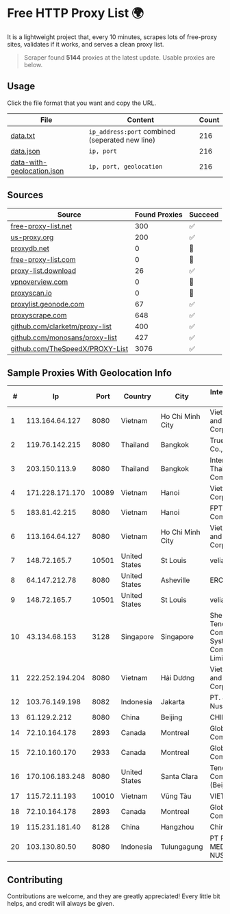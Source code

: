 
# Free HTTP Proxy List 🌍

It is a lightweight project that, every 10 minutes, scrapes lots of free-proxy sites, validates if it works, and serves a clean proxy list.


> Scraper found **5144** proxies at the latest update. Usable proxies are below.

## Usage

Click the file format that you want and copy the URL.


|File|Content|Count|
|----|-------|-----|
|[data.txt](https://raw.githubusercontent.com/themiralay/Proxy-List-World/master/data.txt)|`ip_address:port` combined (seperated new line)|216|
|[data.json](https://raw.githubusercontent.com/themiralay/Proxy-List-World/master/data.json)|`ip, port`|216|
|[data-with-geolocation.json](https://raw.githubusercontent.com/themiralay/Proxy-List-World/master/data-with-geolocation.json)|`ip, port, geolocation`|216|

## Sources

|Source|Found Proxies|Succeed|
|------|-------------|-------|
|[free-proxy-list.net](https://free-proxy-list.net)|300|✅|
|[us-proxy.org](https://www.us-proxy.org)|200|✅|
|[proxydb.net](http://proxydb.net)|0|🚫|
|[free-proxy-list.com](https://free-proxy-list.com/?page=&port=&type%5B%5D=http&type%5B%5D=https&up_time=0&search=Search)|0|🚫|
|[proxy-list.download](https://www.proxy-list.download/HTTP)|26|✅|
|[vpnoverview.com](https://vpnoverview.com/privacy/anonymous-browsing/free-proxy-servers)|0|🚫|
|[proxyscan.io](https://www.proxyscan.io)|0|🚫|
|[proxylist.geonode.com](https://proxylist.geonode.com/api/proxy-list?limit=300&page=1&sort_by=lastChecked&sort_type=desc&protocols=http,https)|67|✅|
|[proxyscrape.com](https://api.proxyscrape.com/v2/?request=displayproxies&protocol=http&timeout=10000&country=all&ssl=all&anonymity=all)|648|✅|
|[github.com/clarketm/proxy-list](https://raw.githubusercontent.com/clarketm/proxy-list/master/proxy-list-raw.txt)|400|✅|
|[github.com/monosans/proxy-list](https://raw.githubusercontent.com/monosans/proxy-list/main/proxies/http.txt)|427|✅|
|[github.com/TheSpeedX/PROXY-List](https://raw.githubusercontent.com/TheSpeedX/PROXY-List/master/http.txt)|3076|✅|


## Sample Proxies With Geolocation Info

|#|Ip|Port|Country|City|Internet Service Provider|
|-|--|----|-------|----|-------------------------|
|1|113.164.64.127|8080|Vietnam|Ho Chi Minh City|VietNam Post and Telecom Corporation|
|2|119.76.142.215|8080|Thailand|Bangkok|True Internet Co., Ltd.|
|3|203.150.113.9|8080|Thailand|Bangkok|Internet Thailand Company Ltd.|
|4|171.228.171.170|10089|Vietnam|Hanoi|Viettel Corporation|
|5|183.81.42.215|8080|Vietnam|Hanoi|FPT Telecom Company|
|6|113.164.64.127|8080|Vietnam|Ho Chi Minh City|VietNam Post and Telecom Corporation|
|7|148.72.165.7|10501|United States|St Louis|velia.net|
|8|64.147.212.78|8080|United States|Asheville|ERC Broadband|
|9|148.72.165.7|10501|United States|St Louis|velia.net|
|10|43.134.68.153|3128|Singapore|Singapore|Shenzhen Tencent Computer Systems Company Limited|
|11|222.252.194.204|8080|Vietnam|Hải Dương|VietNam Post and Telecom Corporation|
|12|103.76.149.198|8082|Indonesia|Jakarta|PT. Java Digital Nusantara|
|13|61.129.2.212|8080|China|Beijing|CHINANET|
|14|72.10.164.178|2893|Canada|Montreal|GloboTech Communications|
|15|72.10.160.170|2933|Canada|Montreal|GloboTech Communications|
|16|170.106.183.248|8080|United States|Santa Clara|Tencent Cloud Computing (Beijing) Co|
|17|115.72.11.193|10010|Vietnam|Vũng Tàu|VIETELmetro|
|18|72.10.164.178|2893|Canada|Montreal|GloboTech Communications|
|19|115.231.181.40|8128|China|Hangzhou|China Telecom|
|20|103.130.80.50|8080|Indonesia|Tulungagung|PT PRISMA MEDIA NUSANTARA|



## Contributing

Contributions are welcome, and they are greatly appreciated! Every
little bit helps, and credit will always be given.

